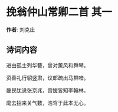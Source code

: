 # 挽翁仲山常卿二首  其一

**作者**: 刘克庄

## 诗词内容

进由孤士列华簪，曾对薰风和舜琴。

资善礼行貂竖肃，议郎疏出马群喑。

畿民犹说张京兆，宫媛皆知李翰林。

麾去招来关气数，浩穹于此本无心。

